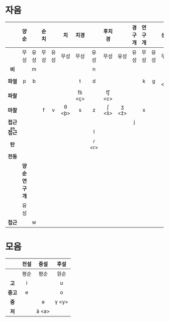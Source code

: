 # 자음
|                                             |      양순       |      | 순치 |      |   치   |   치경   |        |  후치경  |        | 경구개 | 연구개 |      |  성문  |
|:-------------------------------------------:|:---------------:|:----:|:----:|:----:|:------:|:--------:|:------:|:--------:|:------:|:------:|:------:|:----:|:------:|
|                                             |      무성       | 유성 | 무성 | 유성 |  무성  |   무성   |  유성  |   무성   |  유성  |  유성  |  무성  | 유성 |  무성  |
|                   **비**                    |                 |  m   |      |      |        |          |   n    |          |        |        |        |      |        |
|                  **파열**                   |        p        |  b   |      |      |        |    t     |   d    |          |        |        |   k    |  g   | ʔ \<h> |
|                  **파찰**                   |                 |      |      |      |        | t͡s \<ç> |        | t͡ʃ \<c> |        |        |        |      |        |
|                  **마찰**                   |                 |      |  f   |  v   | θ \<þ> |    s     |   z    |  ʃ \<š>  | ʒ \<ž> |        |   x    |      |   h    |
|                  **접근**                   |                 |      |      |      |        |          |        |          |        |   j    |        |      |        |
| **<ruby><rb>접근</rb><rt>설측</rt></ruby>** |                 |      |      |      |        |          |   l    |          |        |        |        |      |        |
|                   **탄**                    |                 |      |      |      |        |          | ɾ \<r> |          |        |        |        |      |        |
|                  **전동**                   |                 |      |      |      |        |          |        |          |        |        |        |      |        |
|                                             | **양순 연구개** |      |      |      |        |          |        |          |        |        |        |      |        |
|                                             |      유성       |      |      |      |        |          |        |          |        |        |        |      |        |
|                  **접근**                   |                 |  w   |      |      |        |          |        |          |        |        |        |      |        |

# 모음
|          | 전설 |  중설  |  후설   |
|:--------:|:----:|:------:|:-------:|
|          | 평순 |  평순  |  원순   |
|  **고**  |  i   |        |    u    |
| **중고** |  e   |        |    o    |
|  **중**  |      |   ə    | ɤ̞ \<y> |
|  **저**  |      | ä \<a> |         |
